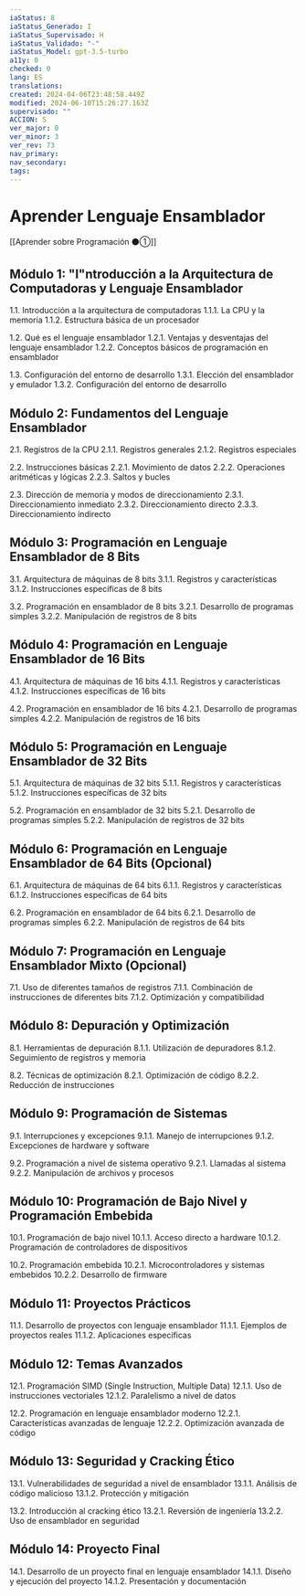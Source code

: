 ```yaml
---
iaStatus: 8
iaStatus_Generado: I
iaStatus_Supervisado: H
iaStatus_Validado: "-"
iaStatus_Model: gpt-3.5-turbo
a11y: 0
checked: 0
lang: ES
translations: 
created: 2024-04-06T23:48:58.449Z
modified: 2024-06-10T15:26:27.163Z
supervisado: ""
ACCION: S
ver_major: 0
ver_minor: 3
ver_rev: 73
nav_primary: 
nav_secondary: 
tags:
---
```

# Aprender Lenguaje Ensamblador

[[Aprender sobre Programación ⚫①]]

## Módulo 1: "I"ntroducción a la Arquitectura de Computadoras y Lenguaje Ensamblador

1.1. Introducción a la arquitectura de computadoras
   1.1.1. La CPU y la memoria
   1.1.2. Estructura básica de un procesador

1.2. Qué es el lenguaje ensamblador
   1.2.1. Ventajas y desventajas del lenguaje ensamblador
   1.2.2. Conceptos básicos de programación en ensamblador

1.3. Configuración del entorno de desarrollo
   1.3.1. Elección del ensamblador y emulador
   1.3.2. Configuración del entorno de desarrollo

## Módulo 2: Fundamentos del Lenguaje Ensamblador

2.1. Registros de la CPU
   2.1.1. Registros generales
   2.1.2. Registros especiales

2.2. Instrucciones básicas
   2.2.1. Movimiento de datos
   2.2.2. Operaciones aritméticas y lógicas
   2.2.3. Saltos y bucles

2.3. Dirección de memoria y modos de direccionamiento
   2.3.1. Direccionamiento inmediato
   2.3.2. Direccionamiento directo
   2.3.3. Direccionamiento indirecto

## Módulo 3: Programación en Lenguaje Ensamblador de 8 Bits

3.1. Arquitectura de máquinas de 8 bits
   3.1.1. Registros y características
   3.1.2. Instrucciones específicas de 8 bits

3.2. Programación en ensamblador de 8 bits
   3.2.1. Desarrollo de programas simples
   3.2.2. Manipulación de registros de 8 bits

## Módulo 4: Programación en Lenguaje Ensamblador de 16 Bits

4.1. Arquitectura de máquinas de 16 bits
   4.1.1. Registros y características
   4.1.2. Instrucciones específicas de 16 bits

4.2. Programación en ensamblador de 16 bits
   4.2.1. Desarrollo de programas simples
   4.2.2. Manipulación de registros de 16 bits

## Módulo 5: Programación en Lenguaje Ensamblador de 32 Bits

5.1. Arquitectura de máquinas de 32 bits
   5.1.1. Registros y características
   5.1.2. Instrucciones específicas de 32 bits

5.2. Programación en ensamblador de 32 bits
   5.2.1. Desarrollo de programas simples
   5.2.2. Manipulación de registros de 32 bits

## Módulo 6: Programación en Lenguaje Ensamblador de 64 Bits (Opcional)

6.1. Arquitectura de máquinas de 64 bits
   6.1.1. Registros y características
   6.1.2. Instrucciones específicas de 64 bits

6.2. Programación en ensamblador de 64 bits
   6.2.1. Desarrollo de programas simples
   6.2.2. Manipulación de registros de 64 bits

## Módulo 7: Programación en Lenguaje Ensamblador Mixto (Opcional)

7.1. Uso de diferentes tamaños de registros
   7.1.1. Combinación de instrucciones de diferentes bits
   7.1.2. Optimización y compatibilidad

## Módulo 8: Depuración y Optimización

8.1. Herramientas de depuración
   8.1.1. Utilización de depuradores
   8.1.2. Seguimiento de registros y memoria

8.2. Técnicas de optimización
   8.2.1. Optimización de código
   8.2.2. Reducción de instrucciones

## Módulo 9: Programación de Sistemas

9.1. Interrupciones y excepciones
   9.1.1. Manejo de interrupciones
   9.1.2. Excepciones de hardware y software

9.2. Programación a nivel de sistema operativo
   9.2.1. Llamadas al sistema
   9.2.2. Manipulación de archivos y procesos

## Módulo 10: Programación de Bajo Nivel y Programación Embebida

10.1. Programación de bajo nivel
   10.1.1. Acceso directo a hardware
   10.1.2. Programación de controladores de dispositivos

10.2. Programación embebida
   10.2.1. Microcontroladores y sistemas embebidos
   10.2.2. Desarrollo de firmware

## Módulo 11: Proyectos Prácticos

11.1. Desarrollo de proyectos con lenguaje ensamblador
   11.1.1. Ejemplos de proyectos reales
   11.1.2. Aplicaciones específicas

## Módulo 12: Temas Avanzados

12.1. Programación SIMD (Single Instruction, Multiple Data)
   12.1.1. Uso de instrucciones vectoriales
   12.1.2. Paralelismo a nivel de datos

12.2. Programación en lenguaje ensamblador moderno
   12.2.1. Características avanzadas de lenguaje
   12.2.2. Optimización avanzada de código

## Módulo 13: Seguridad y Cracking Ético

13.1. Vulnerabilidades de seguridad a nivel de ensamblador
   13.1.1. Análisis de código malicioso
   13.1.2. Protección y mitigación

13.2. Introducción al cracking ético
   13.2.1. Reversión de ingeniería
   13.2.2. Uso de ensamblador en seguridad 
   
## Módulo 14: Proyecto Final 

14.1. Desarrollo de un proyecto final en lenguaje ensamblador 
	14.1.1. Diseño y ejecución del proyecto 
	14.1.2. Presentación y documentación
